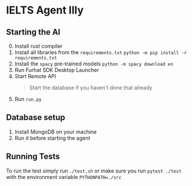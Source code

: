 # IELTS Agent Illy

## Starting the AI

0. Install rust compiler
1. Install all libraries from the `requirements.txt`
   `python -m pip install -r requirements.txt`
2. Install the `spacy` pre-trained models
```python -m spacy download en```
3. Run Furhat SDK Desktop Launcher
4. Start Remote API
   > Start the database if you haven't done that already
5. Run `run.py`

## Database setup

1. Install MongoDB on your machine
2. Run it before starting the agent

## Running Tests

To run the test simply run
`./test.sh`
or make sure you run `pytest ./test` with the environment variable `PYTHONPATH=./src`
